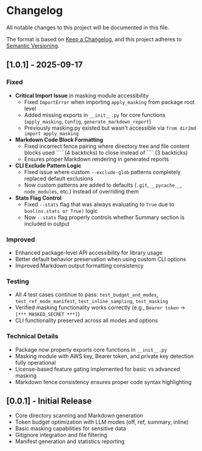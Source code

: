 # Changelog

All notable changes to this project will be documented in this file.

The format is based on [Keep a Changelog](https://keepachangelog.com/en/1.0.0/),
and this project adheres to [Semantic Versioning](https://semver.org/spec/v2.0.0.html).

## [1.0.1] - 2025-09-17

### Fixed
- **Critical Import Issue** in masking module accessibility
  - Fixed `ImportError` when importing `apply_masking` from package root level
  - Added missing exports in `__init__.py` for core functions (`apply_masking`, `Config`, `generate_markdown_report`)
  - Previously masking.py existed but wasn't accessible via `from dir2md import apply_masking`
- **Markdown Code Block Formatting**
  - Fixed incorrect fence pairing where directory tree and file content blocks used `````(4 backticks) to close instead of ```` (3 backticks)
  - Ensures proper Markdown rendering in generated reports
- **CLI Exclude Pattern Logic**
  - Fixed issue where custom `--exclude-glob` patterns completely replaced default exclusions
  - Now custom patterns are added to defaults (`.git`, `__pycache__`, `node_modules`, etc.) instead of overriding them
- **Stats Flag Control**
  - Fixed `--stats` flag that was always evaluating to `True` due to `bool(ns.stats or True)` logic
  - Now `--stats` flag properly controls whether Summary section is included in output

### Improved
- Enhanced package-level API accessibility for library usage
- Better default behavior preservation when using custom CLI options
- Improved Markdown output formatting consistency

### Testing
- All 4 test cases continue to pass: `test_budget_and_modes`, `test_ref_mode_manifest`, `test_inline_sampling`, `test_masking`
- Verified masking functionality works correctly (e.g., `Bearer token` → `[*** MASKED_SECRET ***]`)
- CLI functionality preserved across all modes and options

### Technical Details
- Package now properly exports core functions in `__init__.py`
- Masking module with AWS key, Bearer token, and private key detection fully operational
- License-based feature gating implemented for basic vs advanced masking
- Markdown fence consistency ensures proper code syntax highlighting

## [0.0.1] - Initial Release
- Core directory scanning and Markdown generation
- Token budget optimization with LLM modes (off, ref, summary, inline)
- Basic masking capabilities for sensitive data
- Gitignore integration and file filtering
- Manifest generation and statistics reporting